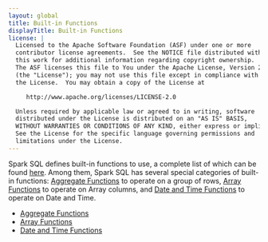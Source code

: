 ```yaml
---
layout: global
title: Built-in Functions
displayTitle: Built-in Functions
license: |
  Licensed to the Apache Software Foundation (ASF) under one or more
  contributor license agreements.  See the NOTICE file distributed with
  this work for additional information regarding copyright ownership.
  The ASF licenses this file to You under the Apache License, Version 2.0
  (the "License"); you may not use this file except in compliance with
  the License.  You may obtain a copy of the License at

     http://www.apache.org/licenses/LICENSE-2.0

  Unless required by applicable law or agreed to in writing, software
  distributed under the License is distributed on an "AS IS" BASIS,
  WITHOUT WARRANTIES OR CONDITIONS OF ANY KIND, either express or implied.
  See the License for the specific language governing permissions and
  limitations under the License.
---
```


Spark SQL defines built-in functions to use, a complete list of which can be found [here](api/sql/). Among them, Spark SQL has several special categories of built-in functions: [Aggregate Functions](sql-ref-functions-builtin-aggregate.html) to operate on a group of rows, [Array Functions](sql-ref-functions-builtin-array.html) to operate on Array columns, and [Date and Time Functions](sql-ref-functions-builtin-date-time.html) to operate on Date and Time.

* [Aggregate Functions](sql-ref-functions-builtin-aggregate.html)
* [Array Functions](sql-ref-functions-builtin-array.html)
* [Date and Time Functions](sql-ref-functions-builtin-date-time.html)

